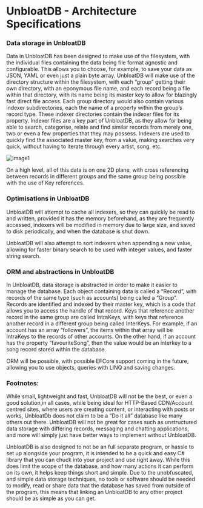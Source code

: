 # UnbloatDB - Architecture Specifications

### Data storage in UnbloatDB
Data in UnbloatDB has been designed to make use of the filesystem, with the individual files containing the data being file format agnostic and configurable. This allows you to choose, for example, to save your data as JSON, YAML or even just a plain byte array. UnbloatDB will make use of the directory structure within the filesystem, with each “group” getting their own directory, with an eponymous file name, and each record being a file within that directory, with its name being its master key to allow for blazingly fast direct file access. Each group directory would also contain various indexer subdirectories, each the name of a property within the group’s record type. These indexer directories contain the indexer files for its property. Indexer files are a key part of UnbloatDB, as they allow for being able to search, categorise, relate and find similar records from merely one, two or even a few properties that they may possess. Indexers are used to quickly find the associated master key, from a value, making searches very quick, without having to iterate through every artist, song, etc.

![image1](https://user-images.githubusercontent.com/73035340/203779698-965d8de1-fdcb-4db0-b032-719bf7fc6c10.png)
 
On a high level, all of this data is on one 2D plane, with cross referencing between records in different groups and the same group being possible with the use of Key references.

### Optimisations in UnbloatDB
UnbloatDB will attempt to cache all indexers, so they can quickly be read to and written, provided it has the memory beforehand, as they are frequently accessed, indexers will be modified in memory due to large size, and saved to disk periodically, and when the database is shut down.

UnbloatDB will also attempt to sort indexers when appending a new value, allowing for faster binary search to be used with integer values, and faster string search.

### ORM and abstractions in UnbloatDB
In UnbloatDB, data storage is abstracted in order to make it easier to manage the database. Each object containing data is called a “Record”, with records of the same type (such as accounts) being called a “Group”. Records are identified and indexed by their master key, which is a code that allows you to access the handle of that record. Keys that reference another record in the same group are called IntraKeys, with keys that reference another record in a different group being called InterKeys. For example, if an account has an array “followers”, the items within that array will be IntraKeys to the records of other accounts. On the other hand, if an account has the property “favouriteSong”, then the value would be an interkey to a song record stored within the database.

ORM will be possible, with possible EFCore support coming in the future, allowing you to use objects, queries with LINQ and saving changes.

### Footnotes:
While small, lightweight and fast, UnbloatDB will not be the best, or even a good solution,in all cases, while being ideal for HTTP-Based CDN/Account centred sites, where users are creating content, or interacting with posts or works, UnbloatDb does not claim to be a “Do it all” database like many others out there. UnbloatDB will not be great for cases such as unstructured data storage with differing records, messaging and chatting applications, and more will simply just have better ways to implement without UnbloatDB.

UnbloatDB is also designed to not be an full separate program, or hassle to set up alongside your program, it is intended to be a quick and easy C# library that you can chuck into your project and use right away. While this does limit the scope of the database, and how many actions it can perform on its own, it helps keep things short and simple. Due to the unobfuscated, and simple data storage techniques, no tools or software should be needed to modify, read or share data that the database has saved from outside of the program, this means that linking an UnbloatDB to any other project should be as simple as you can get.
